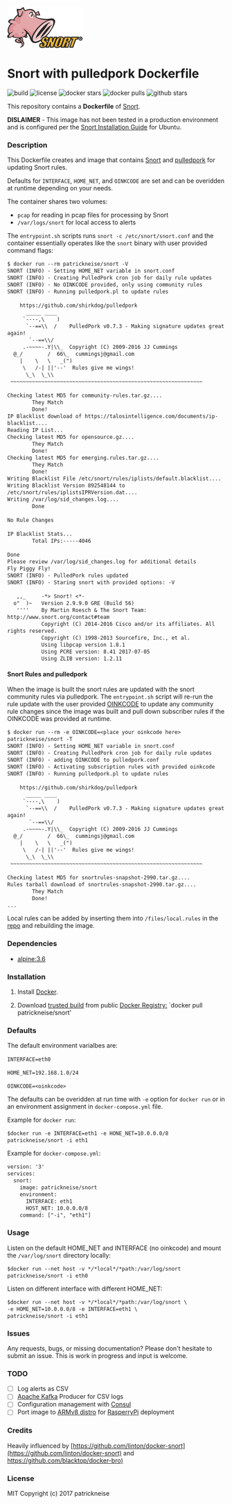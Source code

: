 [![logo](./docs/imgs/snort.png)](https://www.snort.org/)

# Snort with pulledpork Dockerfile

![build](https://img.shields.io/docker/automated/patrickneise/snort.svg) ![license](https://img.shields.io/github/license/patrickneise/snort.svg) ![docker stars](https://img.shields.io/docker/stars/patrickneise/snort.svg) ![docker pulls](https://img.shields.io/docker/pulls/patrickneise/snort.svg) ![github stars](https://img.shields.io/github/stars/patrickneise/snort.svg?style=social&label=Stars)

This repository contains a **Dockerfile** of [Snort](https://www.snort.org/).

**DISLAIMER** - This image has not been tested in a production environment and is configured per the [Snort Installation Guide](https://www.snort.org/documents/snort-2-9-9-x-on-ubuntu-14-16) for Ubuntu.

### Description

This Dockerfile creates and image that contains [Snort](https://www.snort.org/) and [pulledpork](https://github.com/shirkdog/pulledpork) for updating Snort rules.

Defaults for `INTERFACE`, `HOME_NET`, and `OINKCODE` are set and can be overidden at runtime depending on your needs.

The container shares two volumes:
- `pcap` for reading in pcap files for processing by Snort
- `/var/logs/snort` for local access to alerts

The `entrypoint.sh` scripts runs `snort -c /etc/snort/snort.conf` and the container essentially operates like the `snort` binary with user provided command flags:
```
$ docker run --rm patrickneise/snort -V
SNORT (INFO) - Setting HOME_NET variable in snort.conf
SNORT (INFO) - Creating PulledPork cron job for daily rule updates
SNORT (INFO) - No OINKCODE provided, only using community rules
SNORT (INFO) - Running pulledpork.pl to update rules

    https://github.com/shirkdog/pulledpork
      _____ ____
     `----,\    )
      `--==\\  /    PulledPork v0.7.3 - Making signature updates great again!
       `--==\\/
     .-~~~~-.Y|\\_  Copyright (C) 2009-2016 JJ Cummings
  @_/        /  66\_  cummingsj@gmail.com
    |    \   \   _(")
     \   /-| ||'--'  Rules give me wings!
      \_\  \_\\
 ~~~~~~~~~~~~~~~~~~~~~~~~~~~~~~~~~~~~~~~~~~~~~~~~~~~~~~~~~~~~~~

Checking latest MD5 for community-rules.tar.gz....
        They Match
        Done!
IP Blacklist download of https://talosintelligence.com/documents/ip-blacklist....
Reading IP List...
Checking latest MD5 for opensource.gz....
        They Match
        Done!
Checking latest MD5 for emerging.rules.tar.gz....
        They Match
        Done!
Writing Blacklist File /etc/snort/rules/iplists/default.blacklist....
Writing Blacklist Version 892548144 to /etc/snort/rules/iplistsIPRVersion.dat....
Writing /var/log/sid_changes.log....
        Done

No Rule Changes

IP Blacklist Stats...
        Total IPs:-----4046

Done
Please review /var/log/sid_changes.log for additional details
Fly Piggy Fly!
SNORT (INFO) - PulledPork rules updated
SNORT (INFO) - Staring snort with provided options: -V

   ,,_     -*> Snort! <*-
  o"  )~   Version 2.9.9.0 GRE (Build 56)
   ''''    By Martin Roesch & The Snort Team: http://www.snort.org/contact#team
           Copyright (C) 2014-2016 Cisco and/or its affiliates. All rights reserved.
           Copyright (C) 1998-2013 Sourcefire, Inc., et al.
           Using libpcap version 1.8.1
           Using PCRE version: 8.41 2017-07-05
           Using ZLIB version: 1.2.11
```

#### Snort Rules and pulledpork

When the image is built the snort rules are updated with the snort community rules via pulledpork.  The `entrypoint.sh` script will re-run the rule update with the user provided [OINKCODE](https://www.snort.org/oinkcodes) to update any community rule changes since the image was built and pull down subscriber rules if the OINKCODE was provided at runtime.

```
$ docker run --rm -e OINKCODE=<place your oinkcode here> patrickneise/snort -T
SNORT (INFO) - Setting HOME_NET variable in snort.conf
SNORT (INFO) - Creating PulledPork cron job for daily rule updates
SNORT (INFO) - adding OINKCODE to pulledpork.conf
SNORT (INFO) - Activating subscription rules with provided oinkcode
SNORT (INFO) - Running pulledpork.pl to update rules

    https://github.com/shirkdog/pulledpork
      _____ ____
     `----,\    )
      `--==\\  /    PulledPork v0.7.3 - Making signature updates great again!
       `--==\\/
     .-~~~~-.Y|\\_  Copyright (C) 2009-2016 JJ Cummings
  @_/        /  66\_  cummingsj@gmail.com
    |    \   \   _(")
     \   /-| ||'--'  Rules give me wings!
      \_\  \_\\
 ~~~~~~~~~~~~~~~~~~~~~~~~~~~~~~~~~~~~~~~~~~~~~~~~~~~~~~~~~~~~~~

Checking latest MD5 for snortrules-snapshot-2990.tar.gz....
Rules tarball download of snortrules-snapshot-2990.tar.gz....
        They Match
        Done!
...
```

Local rules can be added by inserting them into `/files/local.rules` in the [repo](https://github.com/patrickneise/snort) and rebuilding the image.

### Dependencies

- [alpine:3.6](https://hub.docker.com/_/alpine/)

### Installation

1. Install [Docker](https://docs.docker.com/engine/installation/).

2. Download [trusted build](https://hub.docker.com/r/patrickneise/snort/) from public [Docker Registry:](https://hub.docker.com) `docker pull patrickneise/snort'

### Defaults

The default environment varialbes are:

`INTERFACE=eth0`

`HOME_NET=192.168.1.0/24`

`OINKCODE=<oinkcode>`

The defaults can be overidden at run time with `-e` option for `docker run` or in an environment assignment in `docker-compose.yml` file.

Example for `docker run`:

```
$docker run -e INTERFACE=eth1 -e HONE_NET=10.0.0.0/8 patrickneise/snort -i eth1
```

Example for `docker-compose.yml`:

```
version: '3'
services:
  snort:
    image: patrickneise/snort
    environment:
      INTERFACE: eth1
      HOST_NET: 10.0.0.0/8
    command: ["-i", "eth1"]
```

### Usage

Listen on the default HOME_NET and INTERFACE (no oinkcode) and mount the `/var/log/snort` directory locally:
```
$docker run --net host -v */*local*/*path:/var/log/snort patrickneise/snort -i eth0
```

Listen on different interface with different HOME_NET:
```
$docker run --net host -v */*local*/*path:/var/log/snort \
-e HOME_NET=10.0.0.0/8 -e INTERFACE=eth1 \
patrickneise/snort -i eth1
```

### Issues

Any requests, bugs, or missing documentation? Please don't hesitate to submit an issue.  This is work in progress and input is welcome.

### TODO

- [ ] Log alerts as CSV
- [ ] [Apache Kafka](https://kafka.apache.org/) Producer for CSV logs 
- [ ] Configuration management with [Consul](https://www.consul.io/)
- [ ] Port image to [ARMv8 distro](https://hub.docker.com/u/arm64v8/) for [RasperryPi](https://www.raspberrypi.org/) deployment

### Credits

Heavily influenced by [https://github.com/linton/docker-snort](https://github.com/linton/docker-snort) and [https://github.com/blacktop/docker-bro)](https://github.com/blacktop/docker-bro)

### License

MIT Copyright (c) 2017 patrickneise